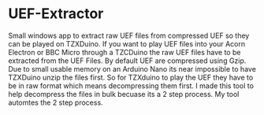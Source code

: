 # UEF-Extractor
Small windows app to extract raw UEF files from compressed UEF so they can be played on TZXDuino.
If you want to play UEF files into your Acorn Electron or BBC Micro through a TZCDuino the raw UEF files have to be extracted from the UEF Files.
By default UEF are compressed using Gzip. Due to small usable memory on an Arduino Nano its near impossible to have TZXDuino unzip the files first.
So for TZXduino to play the UEF they have to be in raw format which means decompressing them first.
I made this tool to help decompress the files in bulk becuase its a 2 step process.
My tool automtes the 2 step process.
